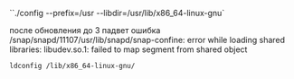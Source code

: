 

``./config --prefix=/usr --libdir=/usr/lib/x86_64-linux-gnu`

после обновления до 3 падвет ошибка 
/snap/snapd/11107/usr/lib/snapd/snap-confine: error while loading shared libraries: libudev.so.1: failed to map segment from shared object
```sh
ldconfig /lib/x86_64-linux-gnu/
```